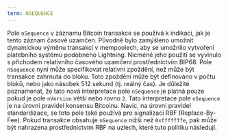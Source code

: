 ```yaml
---
term: NSEQUENCE
---
```


Pole `nSequence` v záznamu Bitcoin transakce se používá k indikaci, jak je tento záznam časově uzamčen. Původně bylo zamýšleno umožnit dynamickou výměnu transakcí v mempoolech, aby se umožnilo vytvoření platebního systému podobného Lightning. Nicméně jeho použití se vyvinulo s příchodem relativního časového uzamčení prostřednictvím BIP68. Pole `nSequence` nyní může specifikovat relativní zpoždění, než může být transakce zahrnuta do bloku. Toto zpoždění může být definováno v počtu bloků, nebo jako násobek 512 sekund (tj. reálný čas). Je důležité poznamenat, že tato nová interpretace pole `nSequence` je platná pouze pokud je pole `nVersion` větší nebo rovno `2`. Tato interpretace pole `nSequence` je na úrovni pravidel konsensu Bitcoinu. Navíc, na úrovni pravidel standardizace, se toto pole také používá pro signalizaci RBF (Replace-By-Fee). Pokud transakce obsahuje `nSequence` nižší než `0xfffffffe`, pak může být nahrazena prostřednictvím RBF na uzlech, které tuto politiku následují.